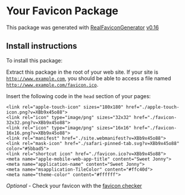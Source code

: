 # Your Favicon Package

This package was generated with [RealFaviconGenerator](https://realfavicongenerator.net/) [v0.16](https://realfavicongenerator.net/change_log#v0.16)

## Install instructions

To install this package:

Extract this package in the root of your web site. If your site is <code>http://www.example.com</code>, you should be able to access a file named <code>http://www.example.com/favicon.ico</code>.

Insert the following code in the `head` section of your pages:

    <link rel="apple-touch-icon" sizes="180x180" href="./apple-touch-icon.png?v=XBb9x45o88">
    <link rel="icon" type="image/png" sizes="32x32" href="./favicon-32x32.png?v=XBb9x45o88">
    <link rel="icon" type="image/png" sizes="16x16" href="./favicon-16x16.png?v=XBb9x45o88">
    <link rel="manifest" href="./site.webmanifest?v=XBb9x45o88">
    <link rel="mask-icon" href="./safari-pinned-tab.svg?v=XBb9x45o88" color="#5bbad5">
    <link rel="shortcut icon" href="./favicon.ico?v=XBb9x45o88">
    <meta name="apple-mobile-web-app-title" content="Sweet Jonny">
    <meta name="application-name" content="Sweet Jonny">
    <meta name="msapplication-TileColor" content="#ffc40d">
    <meta name="theme-color" content="#ffffff">

*Optional* - Check your favicon with the [favicon checker](https://realfavicongenerator.net/favicon_checker)